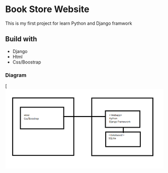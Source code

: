 # Book Store Website 
This is my first project for learn Python and Django framwork
## Build with
* Django
* Html
* Css/Boostrap

### Diagram
[![diagram](https://raw.githubusercontent.com/tontanarak/DjangoBookstore/main/diagram.png)
